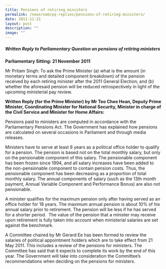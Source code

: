```yaml
---
title: Pensions of retiring ministers
permalink: /newsroom/pq-replies/pensions-of-retiring-ministers/
date: 2011-11-21
layout: post
description: ""
image: ""
---
```

##### Written Reply to Parliamentary Question on pensions of retiring ministers

**Parliamentary Sitting: 21 November 2011**

Mr Pritam Singh: To ask the Prime Minister (a) what is the amount (in monetary terms and detailed component breakdown) of the pension received by each retiring minister after the 2011 General Election; and (b) whether the aforesaid pension will be reduced retrospectively in light of the upcoming ministerial pay review.

**Written Reply (for the Prime Minister) by Mr Teo Chee Hean, Deputy Prime Minister, Coordinating Minister for National Security, Minister in charge of the Civil Service and Minister for Home Affairs:**

Pensions paid to ministers are computed in accordance with the Parliamentary Pensions Act. The Government has explained how pensions are calculated on several occasions in Parliament and through media releases.

Ministers have to serve at least 8 years as a political office holder to qualify for a pension. The pension is based not on the total monthly salary, but only on the pensionable component of this salary. The pensionable component has been frozen since 1994, and all salary increases have been added to the non-pensionable component to contain pension costs. Thus, the pensionable component has been decreasing as a proportion of total monthly salary. The annual components of salary (such as the 13th month payment, Annual Variable Component and Performance Bonus) are also not pensionable. 

A minister qualifies for the maximum pension only after having served as an office holder for 18 years. The maximum annual pension is about 10% of his annual salary prior to retirement. The pension will be less if he has served for a shorter period.  The value of the pension that a minister may receive upon retirement is fully taken into account when ministerial salaries are set against the benchmark.

A Committee chaired by Mr Gerard Ee has been formed to review the salaries of political appointment holders which are to take effect from 21 May 2011. This includes a review of the pensions for ministers. The Committee has said that it expects to complete its work by the end of this year. The Government will take into consideration the Committee’s recommendations when deciding on the pensions for ministers.